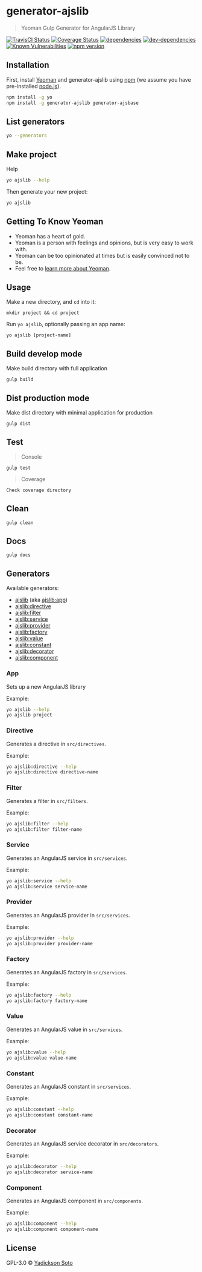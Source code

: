 # generator-ajslib
> Yeoman Gulp Generator for AngularJS Library

[![TravisCI Status][travis-image]][travis-url]
[![Coverage Status][coveralls-image]][coveralls-url]
[![dependencies][dependencies-image]][dependencies-url]
[![dev-dependencies][dev-dependencies-image]][dev-dependencies-url]
[![Known Vulnerabilities][vulnerabilities-image]][vulnerabilities-url]
[![npm version][npm-image]][npm-url]

## Installation

First, install [Yeoman](http://yeoman.io) and generator-ajslib using [npm](https://www.npmjs.com/) (we assume you have pre-installed [node.js](https://nodejs.org/)).

```bash
npm install -g yo
npm install -g generator-ajslib generator-ajsbase
```

## List generators

```bash
yo --generators
```

## Make project

Help

```bash
yo ajslib --help
```

Then generate your new project:

```bash
yo ajslib
```

## Getting To Know Yeoman

 * Yeoman has a heart of gold.
 * Yeoman is a person with feelings and opinions, but is very easy to work with.
 * Yeoman can be too opinionated at times but is easily convinced not to be.
 * Feel free to [learn more about Yeoman](http://yeoman.io/).

## Usage

Make a new directory, and `cd` into it:

```
mkdir project && cd project
```

Run `yo ajslib`, optionally passing an app name:
```
yo ajslib [project-name]
```
## Build develop mode

Make build directory with full application

```
gulp build
```

## Dist production mode

Make dist directory with minimal application for production

```
gulp dist
```

## Test

> Console

```
gulp test
```

> Coverage

```
Check coverage directory
```

## Clean

```
gulp clean
```

## Docs

```
gulp docs
```

## Generators

Available generators:

* [ajslib](#app) (aka [ajslib:app](#app))
* [ajslib:directive](#directive)
* [ajslib:filter](#filter)
* [ajslib:service](#service)
* [ajslib:provider](#provider)
* [ajslib:factory](#factory)
* [ajslib:value](#value)
* [ajslib:constant](#constant)
* [ajslib:decorator](#decorator)
* [ajslib:component](#component)


### App
Sets up a new AngularJS library

Example:
```bash
yo ajslib --help
yo ajslib project
```

### Directive
Generates a directive in `src/directives`.

Example:
```bash
yo ajslib:directive --help
yo ajslib:directive directive-name
```

### Filter
Generates a filter in `src/filters`.

Example:
```bash
yo ajslib:filter --help
yo ajslib:filter filter-name
```

### Service
Generates an AngularJS service in `src/services`.

Example:
```bash
yo ajslib:service --help
yo ajslib:service service-name
```

### Provider
Generates an AngularJS provider in `src/services`.

Example:
```bash
yo ajslib:provider --help
yo ajslib:provider provider-name
```

### Factory
Generates an AngularJS factory in `src/services`.

Example:
```bash
yo ajslib:factory --help
yo ajslib:factory factory-name
```

### Value
Generates an AngularJS value in `src/services`.

Example:
```bash
yo ajslib:value --help
yo ajslib:value value-name
```

### Constant
Generates an AngularJS constant in `src/services`.

Example:
```bash
yo ajslib:constant --help
yo ajslib:constant constant-name
```

### Decorator
Generates an AngularJS service decorator in `src/decorators`.

Example:
```bash
yo ajslib:decorator --help
yo ajslib:decorator service-name
```

### Component
Generates an AngularJS component in `src/components`.

Example:
```bash
yo ajslib:component --help
yo ajslib:component component-name
```

## License

GPL-3.0 © [Yadickson Soto](https://github.com/yadickson)


[travis-image]: https://travis-ci.org/yadickson/generator-ajslib.svg
[travis-url]: https://travis-ci.org/yadickson/generator-ajslib

[coveralls-image]: https://coveralls.io/repos/github/yadickson/generator-ajslib/badge.svg
[coveralls-url]: https://coveralls.io/github/yadickson/generator-ajslib

[dependencies-image]: https://david-dm.org/yadickson/generator-ajslib/status.svg
[dependencies-url]: https://david-dm.org/yadickson/generator-ajslib?view=list

[dev-dependencies-image]: https://david-dm.org/yadickson/generator-ajslib/dev-status.svg
[dev-dependencies-url]: https://david-dm.org/yadickson/generator-ajslib?type=dev&view=list

[vulnerabilities-image]: https://snyk.io/package/npm/generator-ajslib/badge.svg
[vulnerabilities-url]: https://snyk.io/package/npm/generator-ajslib

[npm-image]: https://badge.fury.io/js/generator-ajslib.svg
[npm-url]: https://badge.fury.io/js/generator-ajslib
